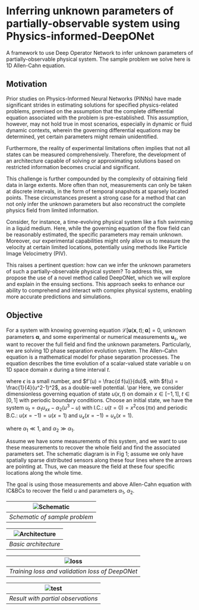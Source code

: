 # Inferring unknown parameters of partially-observable system using Physics-informed-DeepONet

A framework to use Deep Operator Network to infer unknown parameters of partially-observable physical system. 
The sample problem we solve here is 1D Allen-Cahn equation.

##  Motivation

Prior studies on Physics-Informed Neural Networks (PINNs) have made significant strides in estimating solutions for specified physics-related problems, premised on the assumption that the complete differential equation associated with the problem is pre-established. This assumption, however, may not hold true in most scenarios, especially in dynamic or fluid dynamic contexts, wherein the governing differential equations may be determined, yet certain parameters might remain unidentified.

Furthermore, the reality of experimental limitations often implies that not all states can be measured comprehensively. Therefore, the development of an architecture capable of solving or approximating solutions based on restricted information becomes crucial and significant.

This challenge is further compounded by the complexity of obtaining field data in large extents. More often than not, measurements can only be taken at discrete intervals, in the form of temporal snapshots at sparsely located points. These circumstances present a strong case for a method that can not only infer the unknown parameters but also reconstruct the complete physics field from limited information.

Consider, for instance, a time-evolving physical system like a fish swimming in a liquid medium. Here, while the governing equation of the flow field can be reasonably estimated, the specific parameters may remain unknown. Moreover, our experimental capabilities might only allow us to measure the velocity at certain limited locations, potentially using methods like Particle Image Velocimetry (PIV).

This raises a pertinent question: how can we infer the unknown parameters of such a partially-observable physical system? To address this, we propose the use of a novel method called DeepONet, which we will explore and explain in the ensuing sections. This approach seeks to enhance our ability to comprehend and interact with complex physical systems, enabling more accurate predictions and simulations.

## Objective

For a system with knowing governing equation $\mathcal{L}[\mathbf{u}(\mathbf{x},t);\boldsymbol{\alpha}] = 0$, unknown parameters $\boldsymbol{\alpha}$, and some experimental or numerical measurements $\mathbf{u}_s$, we want to recover the full field and find the unknown parameters. Particularly, we are solving 1D phase separation evolution system. The Allen–Cahn equation is a mathematical model for phase separation processes. The equation describes the time evolution of a scalar-valued state variable u on 1D space domain $x$ during a time interval $t$.

where $\epsilon$ is a small number, and $f'(u) = \frac{d f(u)}{du}$, with $f(u) = \frac{1}{4}(u^2-1)^2$, as a double-well potential. \par
Here, we consider dimensionless governing equation of state $u(x,t)$ on domain $x\in[-1,1],\; t\in[0,1]$ with periodic boundary conditions. Choose an initial state, we have the system $u_t = \alpha_1 u_{xx} - \alpha_2 (u^3 -  u)$ with I.C.: $u(t=0) = x^2 \cos(\pi x)$ and periodic B.C.: $u(x=-1) = u(x=1)$ and $u_x(x=-1) = u_x(x=1)$.

where $\alpha_1\ll 1$, and $\alpha_2 \gg \alpha_1$. 

Assume we have some measurements of this system, and we want to use these measurements to recover the whole field and find the associated parameters set. The schematic diagram is in Fig 1; assume we only have spatially sparse distributed sensors along these four lines where the arrows are pointing at. Thus, we can measure the field at these four specific locations along the whole time. 

The goal is using those measurements and above Allen-Cahn equation with IC\&BCs to recover the field $u$ and parameters $\alpha_1$, $\alpha_2$.


| ![Schematic](https://github.com/chenchenhuang/DeepONet_physics_inferring/blob/main/figures/sample_problem_v2.png) | 
|:--:| 
| *Schematic of sample problem* |



| ![Architecture](https://github.com/chenchenhuang/DeepONet_physics_inferring/blob/main/figures/NN_diagram.png) | 
|:--:| 
| *Basic architecture* |



| ![loss](https://github.com/chenchenhuang/DeepONet_physics_inferring/blob/main/figures/loss.png) | 
|:--:| 
| *Training loss and validation loss of DeepONet* |

| ![test](https://github.com/chenchenhuang/DeepONet_physics_inferring/blob/main/figures/partial_ob.png) | 
|:--:| 
| *Result with partial observations* |


